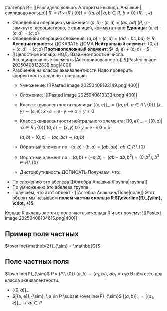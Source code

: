 #алгебра 
R - [[Евклидово кольцо. Алгоритм Евклида. Анашкин|евклидово кольцо]]
$R' = R \times (R \setminus \{ 0 \}) = \{ (a, b) | \ a, b \in R, \ b \neq 0 \}$
$(R', \cdot, +)$
- Определили операцию умножения: $(a, b) \cdot (c, d) = (ac, bd)$
	$(R, \cdot)$ - замкнуто, ассоциативно, с единицей, коммутативно
	**Единица**: $(e, e) \cdot (c, d) = (c, d)$
- Определили операцию сложения: $(a, b) + (c, d) = (ad + bc, bd) \in R'$
	**Ассоциативность:** ДОКАЗАТЬ ДОМА
	**Нейтральный элемент:** $(0, e) + (c, d) = (c, d)$
	**Противоположный элемент:** $(-d, e) + (c, d) = $
- [[Целостное кольцо. НОД. Взаимно-простые числа. Ассоциированные элементы|Ассоциированность]]
	![[Pasted image 20250408132639.png|400]]
- Разбиение на классы эквивалентности
	Надо проверить корректность заданных операций:
	- Умножение:
		![[Pasted image 20250408133149.png|400]]
	- Сложение:
		![[Pasted image 20250408133334.png|400]]
	- Класс эквивалентности единицы:
		$[(e, e)]_{\sim} = \{ (a, a) | \ a \in R \setminus \{ 0 \} \}$
		$(x, y) \sim (e, e): \ x \cdot e = e \cdot y \implies x = y \neq 0$
	- Класс эквивалентности нейтрального элемента:
		$[(0, e)]_{\sim} = \{ (0, a) | \ a \in R \setminus \{ 0 \} \}$
		$(0, e) \sim (x, y)$
		$0 \cdot y = e \cdot x$
		$0 = x$
		
		$(a, b) + (0, c) = (ac, bc) \sim (a, b)$
	- Обратный элемент по $\cdot$
		$(a, b) \cdot (b, a) = (ab, ab), \ ab \in R \setminus \{ 0 \}$
	- Обратный элемент по $+$
		$(a, b) + (-a, b) = (ab - ab, b^2) = (0, b^2), \ b^2 \in R \setminus \{ 0 \}$
	- Дистрибутивность ДОПИСАТЬ
Получаем, что:
- По сложению это абелева [[Алгебра Анашкин/Группа|группа]]
- По умножению это абелева группа
- Получаем, что этот объект - [[Алгебра Анашкин/Поле|поле]]
Этот объект мы называем **полем частных кольца R $(\overline{R}_{\sim}, \cdot, +)$**

Кольцо R вкладывается в поле частных кольца R и вот почему:
![[Pasted image 20250408134615.png|400]]

## Пример поля частных
$\overline{\mathbb{Z}}_{\sim} = \mathbb{Q}$

## Поле частных поля
$\overline{P}_{\sim}$
$P \times (P \setminus \{ 0 \})$
$(a, b) \sim (a_1, b_1), \ a b_1 = a_1 b$
В нём есть два класса эквивалентности:
- $[(0, a)]_{\sim}$
- $[(a, e)]_{\sim}, \ a \in P \subset \overline{P}_{\sim}$
$[(a, b)]_{\sim} = [(a_1, e)]_{\sim} \to a_1 \in P$